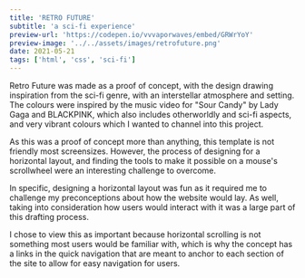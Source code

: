 ```yaml
---
title: 'RETRO FUTURE'
subtitle: 'a sci-fi experience'
preview-url: 'https://codepen.io/vvvaporwaves/embed/GRWrYoY'
preview-image: '../../assets/images/retrofuture.png'
date: 2021-05-21
tags: ['html', 'css', 'sci-fi']
---
```


<div class="section">

Retro Future was made as a proof of concept, with the design drawing inspiration from the sci-fi genre, with an interstellar atmosphere and setting. The colours were inspired by the music video for "Sour Candy" by Lady Gaga and BLACKPINK, which also includes otherworldly and sci-fi aspects, and very vibrant colours which I wanted to channel into this project.

As this was a proof of concept more than anything, this template is not friendly most screensizes. However, the process of designing for a horizontal layout, and finding the tools to make it possible on a mouse's scrollwheel were an interesting challenge to overcome.

In specific, designing a horizontal layout was fun as it required me to challenge my preconceptions about how the website would lay. As well, taking into consideration how users would interact with it was a large part of this drafting process.

I chose to view this as important because horizontal scrolling is not something most users would be familiar with, which is why the concept has a links in the quick navigation that are meant to anchor to each section of the site to allow for easy navigation for users.

</div>